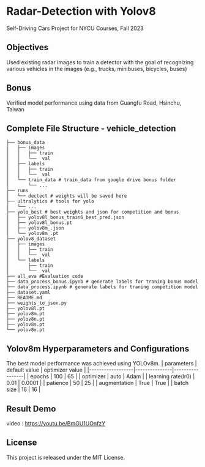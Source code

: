 # Radar-Detection with Yolov8
Self-Driving Cars Project for NYCU Courses, Fall 2023

## Objectives
Used existing radar images to train a detector with the goal of recognizing various vehicles in the images (e.g., trucks, minibuses, bicycles, buses)

## Bonus
Verified model performance using data from Guangfu Road, Hsinchu, Taiwan

## Complete File Structure - vehicle_detection
```
├── bonus_data
│   ├── images
│   │   ├── train
│   │   └──  val
│   ├── labels
│   │   ├── train
│   │   └──  val
│   └── train_data # train_data from google drive bonus folder
│       └── ...
├── runs
│   └── dectect # weights will be saved here
├── ultralytics # tools for yolo
│   └── ...
├── yolo_best # best weights and json for competition and bonus
│   ├── yolov8l_bonus_train6_best_pred.json
│   ├── yolov8l_bonus.pt
│   ├── yolov8m_.json
│   └── yolov8m_.pt
├── yolov8_dataset
│   ├── images
│   │   ├── train
│   │   └──  val
│   └── labels
│       ├── train
│       └──  val
├── all_eva #Evaluation code
├── data_process_bonus.ipynb # generate labels for traning bonus model
├── data_process.ipynb # generate labels for traning competition model
├── dataset.yaml
├── README.md
├── weights_to_json.py
├── yolov8l.pt
├── yolov8m.pt
├── yolov8n.pt
├── yolov8s.pt
└── yolov8x.pt

```
## Yolov8m Hyperparameters and Configurations
The best model performance was achieved using YOLOv8m.
| parameters       | default value | optimizer value |
|------------------|---------------|-----------------|
| epochs           | 100           | 65              |
| optimizer        | auto          | Adam            |
| learning rate(lr0) | 0.01          | 0.0001          |
| patience         | 50            | 25              |
| augmentation     | True          | True            |
| batch size       | 16            | 16              |


## Result Demo
video : https://youtu.be/BmGU1UOnfzY

## License
This project is released under the MIT License.
